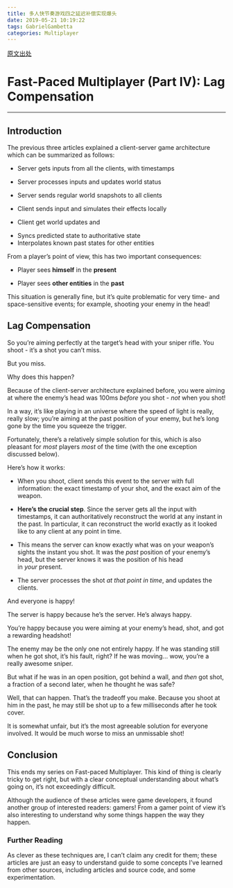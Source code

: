 ```yaml
---
title: 多人快节奏游戏四之延迟补偿实现爆头
date: 2019-05-21 10:19:22
tags: GabrielGambetta
categories: Multiplayer
---
```

[原文出处](http://www.gabrielgambetta.com/lag-compensation.html)

# Fast-Paced Multiplayer (Part IV): Lag Compensation

* * *

## Introduction

The previous three articles explained a client-server game architecture which can be summarized as follows:

*   Server gets inputs from all the clients, with timestamps
    

*   Server processes inputs and updates world status
    

*   Server sends regular world snapshots to all clients
    

*   Client sends input and simulates their effects locally
    

*   Client get world updates and
 +   Syncs predicted state to authoritative state
 +   Interpolates known past states for other entities
        
    
  
From a player’s point of view, this has two important consequences:

*   Player sees **himself** in the **present**
    

*   Player sees **other entities** in the **past**
    

This situation is generally fine, but it’s quite problematic for very time- and space-sensitive events; for example, shooting your enemy in the head!

<!-- more -->

## Lag Compensation

So you’re aiming perfectly at the target’s head with your sniper rifle. You shoot - it’s a shot you can’t miss.

But you miss.

Why does this happen?

Because of the client-server architecture explained before, you were aiming at where the enemy’s head was 100ms _before_ you shot - _not_ when you shot!

In a way, it’s like playing in an universe where the speed of light is really, really slow; you’re aiming at the past position of your enemy, but he’s long gone by the time you squeeze the trigger.

Fortunately, there’s a relatively simple solution for this, which is also pleasant for _most_ players _most_ of the time (with the one exception discussed below).

Here’s how it works:

*   When you shoot, client sends this event to the server with full information: the exact timestamp of your shot, and the exact aim of the weapon.
    

*   **Here’s the crucial step**. Since the server gets all the input with timestamps, it can authoritatively reconstruct the world at any instant in the past. In particular, it can reconstruct the world exactly as it looked like to any client at any point in time.
    

*   This means the server can know exactly what was on your weapon’s sights the instant you shot. It was the _past_ position of your enemy’s head, but the server knows it was the position of his head in _your_ present.
    

*   The server processes the shot _at that point in time_, and updates the clients.
    

And everyone is happy!

The server is happy because he’s the server. He’s always happy.

You’re happy because you were aiming at your enemy’s head, shot, and got a rewarding headshot!

The enemy may be the only one not entirely happy. If he was standing still when he got shot, it’s his fault, right? If he was moving… wow, you’re a really awesome sniper.

But what if he was in an open position, got behind a wall, and _then_ got shot, a fraction of a second later, when he thought he was safe?

Well, that can happen. That’s the tradeoff you make. Because you shoot at him in the past, he may still be shot up to a few milliseconds after he took cover.

It is somewhat unfair, but it’s the most agreeable solution for everyone involved. It would be much worse to miss an unmissable shot!

## Conclusion

This ends my series on Fast-paced Multiplayer. This kind of thing is clearly tricky to get right, but with a clear conceptual understanding about what’s going on, it’s not exceedingly difficult.

Although the audience of these articles were game developers, it found another group of interested readers: gamers! From a gamer point of view it’s also interesting to understand why some things happen the way they happen.

### Further Reading

As clever as these techniques are, I can’t claim any credit for them; these articles are just an easy to understand guide to some concepts I’ve learned from other sources, including articles and source code, and some experimentation.